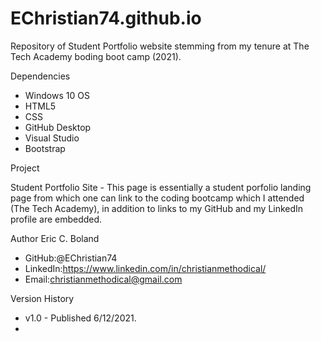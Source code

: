 # EChristian74.github.io

Repository of Student Portfolio website stemming from my tenure at The Tech Academy boding boot camp (2021).

Dependencies

* Windows 10 OS
* HTML5
* CSS
* GitHub Desktop
* Visual Studio
* Bootstrap


Project

Student Portfolio Site - This page is essentially a student porfolio landing page from which one can link to the coding bootcamp which I attended (The Tech Academy), in addition to links to my GitHub and my LinkedIn profile are embedded.


Author Eric C. Boland

* GitHub:@EChristian74
* LinkedIn:https://www.linkedin.com/in/christianmethodical/
* Email:christianmethodical@gmail.com


Version History

* v1.0 - Published 6/12/2021.
* 
